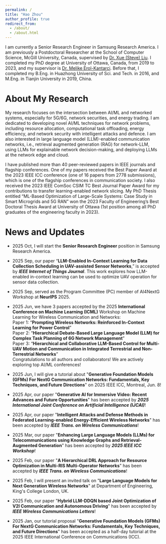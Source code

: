 ```yaml
---
permalink: /
title: "Hao Zhou"
author_profile: true
redirect_from: 
  - /about/
  - /about.html
---
```



I am currently a Senior Research Engineer in Samsung Research America. I am previously a Postdoctoral Researcher at the School of Computer Science, McGill University, Canada, supervised by [Dr. Xue (Steve) Liu](https://cs.mcgill.ca/~xueliu/site/intro.html). I completed my PhD degree at University of Ottawa, Canada, from 2019 to 2023, and my supervisor is [Dr. Melike Erol-Kantarci](https://www.site.uottawa.ca/~merolka2/). Before that, I completed my B.Eng. in Huazhong University of Sci. and Tech. in 2016, and M.Eng. in Tianjin University in 2019, China. 

About My Research 
======
My research focuses on the intersection between AI/ML and networked systems, especially for 5G/6G, network securities, and energy trading. 
I am dedicated to developing novel AI/ML techniques for network problems, including resource allocation, computational task offloading, energy efficiency, and network security with intelligent attacks and defence. 
I am also interested in large language model (LLM)-enabled communication networks, i.e., retrieval augmented generation (RAG) for network-LLM, using LLMs for explainable network decision-making, and deploying LLMs at the network edge and cloud.

I have published more than 40 peer-reviewed papers in IEEE journals and flagship conferences. One of my papers received the Best Paper Award at the 2023 IEEE ICC conference (one of 16 papers from 2778 submissions), which is one of the flagship conferences in communication society. 
I also received the 2023 IEEE ComSoc CSIM TC Best Journal Paper Award for my contributions to transfer learning-enabled network slicing. My PhD Thesis entitled “ML-Based Optimization of Large-Scale Systems: Case Study in Smart Microgrids and 5G RAN” won the 2023 Faculty of Engineering’s Best Doctoral Thesis Award at University of Ottawa (1st position among all PhD graduates of the engineering faculty in 2023).

News and Updates 
======
* 2025 Oct, I will start the **Senior Research Engineer** position in Samsung Research America.

* 2025 Sep, our paper “**LLM-Enabled In-Context Learning for Data Collection Scheduling in UAV-assisted Sensor Networks**,” is accepted by ***IEEE Internet of Things Journal***. This work explores how LLM-enabled in-context learning can be used to optimize UAV operation for sensor data collection. 

* 2025 Sep, served as the Program Committee (PC) member of AI4NextG Workshop at **NeurIPS** 2025. 

* 2025 Jun, we have 3 papers accepted by the 2025 **International Conference on Machine Learning (ICML)** Workshop on Machine Learning for Wireless Communication and Networks:<br>
  Paper 1: “**Prompting Wireless Networks: Reinforced In-Context Learning for Power Control**”<br>
  Paper 2: “**Hierarchical Debate-Based Large Language Model (LLM) for Complex Task Planning of 6G Network Management**”<br>
  Paper 3: “**Hierarchical and Collaborative LLM-Based Control for Multi-UAV Motion and Communication in Integrated Terrestrial and Non-Terrestrial Networks**”<br>
  Congratulations to all authors and collaborators! We are actively exploring top AI/ML conferences! 

  
* 2025 Jun, I will give a tutorial about "**Generative Foundation Models (GFMs) For NextG Communication Networks: Fundamentals, Key Techniques, and Future Directions**" on 2025 IEEE ICC, Montreal, Jun. 8!
 

* 2025 Apr, our paper "**Generative AI for Immersive Video: Recent Advances and Future Opportunities**" has been accepted by ***2025 International Joint Conference on Artificial Intelligence (IJCAI)***!

  
* 2025 Apr, our paper "**Intelligent Attacks and Defense Methods in Federated Learning-enabled Energy-Efficient Wireless Networks**" has been accepted by ***IEEE Trans. on Wireless Communications***!

* 2025 Mar, our paper "**Enhancing Large Language Models (LLMs) for Telecommunications using Knowledge Graphs and Retrieval-Augmented Generation**" has been accepted by ***2025 IEEE ICC Workshop***!
  
* 2025 Feb, our paper "**A Hierarchical DRL Approach for Resource Optimization in Multi-RIS Multi-Operator Networks**" has been accepted by ***IEEE Trans. on Wireless Communications***!
  
* 2025 Feb, I will present an invited talk on "**Large Language Models for Next Generation Wireless Networks**" at Department of Engineering, King's College London, UK. 
  
* 2025 Feb, our paper "**Hybrid LLM-DDQN based Joint Optimization of V2I Communication and Autonomous Driving**" has been accepted by ***IEEE Wireless Communications Letters***!

* 2025 Jan, our tutorial proposal "**Generative Foundation Models (GFMs) For NextG Communication Networks: Fundamentals, Key Techniques, and Future Directions**" has been accepted as a half-day tutorial at the 2025 IEEE International Conference on Communications (ICC). 



